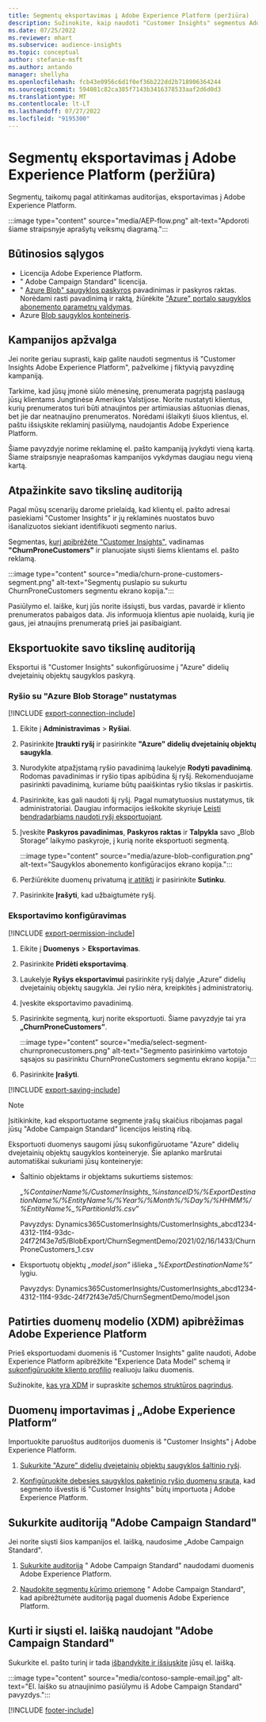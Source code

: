 ```yaml
---
title: Segmentų eksportavimas į Adobe Experience Platform (peržiūra)
description: Sužinokite, kaip naudoti "Customer Insights" segmentus Adobe Experience Platform.
ms.date: 07/25/2022
ms.reviewer: mhart
ms.subservice: audience-insights
ms.topic: conceptual
author: stefanie-msft
ms.author: antando
manager: shellyha
ms.openlocfilehash: fcb43e0956c6d1f0ef36b222dd2b718906364244
ms.sourcegitcommit: 594081c82ca385f7143b3416378533aaf2d6d0d3
ms.translationtype: MT
ms.contentlocale: lt-LT
ms.lasthandoff: 07/27/2022
ms.locfileid: "9195300"
---
```

# <a name="export-segments-to-adobe-experience-platform-preview"></a>Segmentų eksportavimas į Adobe Experience Platform (peržiūra)

Segmentų, taikomų pagal atitinkamas auditorijas, eksportavimas į Adobe Experience Platform.

:::image type="content" source="media/AEP-flow.png" alt-text="Apdoroti šiame straipsnyje aprašytų veiksmų diagramą.":::

## <a name="prerequisites"></a>Būtinosios sąlygos

- Licencija Adobe Experience Platform.
- " Adobe Campaign Standard" licencija.
- " [Azure Blob" saugyklos paskyros](/azure/storage/blobs/create-data-lake-storage-account) pavadinimas ir paskyros raktas. Norėdami rasti pavadinimą ir raktą, žiūrėkite ["Azure" portalo saugyklos abonemento parametrų valdymas](/azure/storage/common/storage-account-manage).
- Azure [Blob saugyklos konteineris](/azure/storage/blobs/storage-quickstart-blobs-portal#create-a-container).

## <a name="campaign-overview"></a>Kampanijos apžvalga

Jei norite geriau suprasti, kaip galite naudoti segmentus iš "Customer Insights Adobe Experience Platform", pažvelkime į fiktyvią pavyzdinę kampaniją.

Tarkime, kad jūsų įmonė siūlo mėnesinę, prenumerata pagrįstą paslaugą jūsų klientams Jungtinėse Amerikos Valstijose. Norite nustatyti klientus, kurių prenumeratos turi būti atnaujintos per artimiausias aštuonias dienas, bet jie dar neatnaujino prenumeratos. Norėdami išlaikyti šiuos klientus, el. paštu išsiųskite reklaminį pasiūlymą, naudojantis Adobe Experience Platform.

Šiame pavyzdyje norime reklaminę el. pašto kampaniją įvykdyti vieną kartą. Šiame straipsnyje neaprašomas kampanijos vykdymas daugiau negu vieną kartą.

## <a name="identify-your-target-audience"></a>Atpažinkite savo tikslinę auditoriją

Pagal mūsų scenarijų darome prielaidą, kad klientų el. pašto adresai pasiekiami "Customer Insights" ir jų reklaminės nuostatos buvo išanalizuotos siekiant identifikuoti segmento narius.

Segmentas, [kurį apibrėžėte "Customer Insights",](segments.md) vadinamas **"ChurnProneCustomers"** ir planuojate siųsti šiems klientams el. pašto reklamą.

:::image type="content" source="media/churn-prone-customers-segment.png" alt-text="Segmentų puslapio su sukurtu ChurnProneCustomers segmentu ekrano kopija.":::

Pasiūlymo el. laiške, kurį jūs norite išsiųsti, bus vardas, pavardė ir kliento prenumeratos pabaigos data. Jis informuoja klientus apie nuolaidą, kurią jie gaus, jei atnaujins prenumeratą prieš jai pasibaigiant.

## <a name="export-your-target-audience"></a>Eksportuokite savo tikslinę auditoriją

Eksportui iš "Customer Insights" sukonfigūruosime į "Azure" didelių dvejetainių objektų saugyklos paskyrą.

### <a name="set-up-connection-to-azure-blob-storage"></a>Ryšio su "Azure Blob Storage" nustatymas

[!INCLUDE [export-connection-include](includes/export-connection-admn.md)]

1. Eikite į **Administravimas** > **Ryšiai**.

1. Pasirinkite **Įtraukti ryšį** ir pasirinkite **"Azure" didelių dvejetainių objektų saugykla**.

1. Nurodykite atpažįstamą ryšio pavadinimą laukelyje **Rodyti pavadinimą**. Rodomas pavadinimas ir ryšio tipas apibūdina šį ryšį. Rekomenduojame pasirinkti pavadinimą, kuriame būtų paaiškintas ryšio tikslas ir paskirtis.

1. Pasirinkite, kas gali naudoti šį ryšį. Pagal numatytuosius nustatymus, tik administratoriai. Daugiau informacijos ieškokite skyriuje [Leisti bendradarbiams naudoti ryšį eksportuojant](connections.md#allow-contributors-to-use-a-connection-for-exports).

1. Įveskite **Paskyros pavadinimas**, **Paskyros raktas** ir **Talpykla** savo „Blob Storage“ laikymo paskyroje, į kurią norite eksportuoti segmentą.  

   :::image type="content" source="media/azure-blob-configuration.png" alt-text="Saugyklos abonemento konfigūracijos ekrano kopija.":::

1. Peržiūrėkite duomenų privatumą [ir atitiktį](connections.md#data-privacy-and-compliance) ir pasirinkite **Sutinku**.

1. Pasirinkite **Įrašyti**, kad užbaigtumėte ryšį.

### <a name="configure-an-export"></a>Eksportavimo konfigūravimas

[!INCLUDE [export-permission-include](includes/export-permission.md)]

1. Eikite į **Duomenys** > **Eksportavimas**.

1. Pasirinkite **Pridėti eksportavimą**.

1. Laukelyje **Ryšys eksportavimui** pasirinkite ryšį dalyje „Azure” didelių dvejetainių objektų saugykla. Jei ryšio nėra, kreipkitės į administratorių.

1. Įveskite eksportavimo pavadinimą.

1. Pasirinkite segmentą, kurį norite eksportuoti. Šiame pavyzdyje tai yra **„ChurnProneCustomers”**.

   :::image type="content" source="media/select-segment-churnpronecustomers.png" alt-text="Segmento pasirinkimo vartotojo sąsajos su pasirinktu ChurnProneCustomers segmentu ekrano kopija.":::

1. Pasirinkite **Įrašyti**.

[!INCLUDE [export-saving-include](includes/export-saving.md)]

> [!NOTE]
> Įsitikinkite, kad eksportuotame segmente įrašų skaičius ribojamas pagal jūsų "Adobe Campaign Standard" licencijos leistiną ribą.

Eksportuoti duomenys saugomi jūsų sukonfigūruotame "Azure" didelių dvejetainių objektų saugyklos konteineryje. Šie aplanko maršrutai automatiškai sukuriami jūsų konteineryje:

- Šaltinio objektams ir objektams sukurtiems sistemos: 

  „*%ContainerName%/CustomerInsights_%instanceID%/%ExportDestinationName%/%EntityName%/%Year%/%Month%/%Day%/%HHMM%/%EntityName%_%PartitionId%.csv*”

  Pavyzdys: Dynamics365CustomerInsights/CustomerInsights_abcd1234-4312-11f4-93dc-24f72f43e7d5/BlobExport/ChurnSegmentDemo/2021/02/16/1433/ChurnProneCustomers_1.csv

- Eksportuotų objektų *„model.json”* išlieka *„%ExportDestinationName%”* lygiu.

  Pavyzdys: Dynamics365CustomerInsights/CustomerInsights_abcd1234-4312-11f4-93dc-24f72f43e7d5/ChurnSegmentDemo/model.json

## <a name="define-experience-data-model-xdm-in-adobe-experience-platform"></a>Patirties duomenų modelio (XDM) apibrėžimas Adobe Experience Platform

Prieš eksportuodami duomenis iš "Customer Insights" galite naudoti, Adobe Experience Platform apibrėžkite "Experience Data Model" schemą ir [sukonfigūruokite kliento profilio](https://experienceleague.adobe.com/docs/experience-platform/profile/tutorials/dataset-configuration.html#tutorials) realiuoju laiku duomenis.

Sužinokite, [kas yra XDM](https://experienceleague.adobe.com/docs/experience-platform/xdm/home.html) ir supraskite [schemos struktūros pagrindus](https://experienceleague.adobe.com/docs/experience-platform/xdm/schema/composition.html#schema).

## <a name="import-data-into-adobe-experience-platform"></a>Duomenų importavimas į „Adobe Experience Platform“

Importuokite paruoštus auditorijos duomenis iš "Customer Insights" į Adobe Experience Platform.

1. [Sukurkite "Azure" didelių dvejetainių objektų saugyklos šaltinio ryšį](https://experienceleague.adobe.com/docs/experience-platform/sources/ui-tutorials/create/cloud-storage/blob.html#getting-started).

1. [Konfigūruokite debesies saugyklos paketinio ryšio duomenų srautą](https://experienceleague.adobe.com/docs/experience-platform/sources/ui-tutorials/dataflow/cloud-storage.html#ui-tutorials), kad segmento išvestis iš "Customer Insights" būtų importuota į Adobe Experience Platform.

## <a name="create-an-audience-in-adobe-campaign-standard"></a>Sukurkite auditoriją "Adobe Campaign Standard"

Jei norite siųsti šios kampanijos el. laišką, naudosime „Adobe Campaign Standard".

1. [Sukurkite auditoriją](https://experienceleague.adobe.com/docs/campaign-standard/using/profiles-and-audiences/get-started-profiles-and-audiences.html#permission) " Adobe Campaign Standard" naudodami duomenis Adobe Experience Platform.

1. [Naudokite segmentų kūrimo priemonę](https://experienceleague.adobe.com/docs/campaign-standard/using/integrating-with-adobe-cloud/adobe-experience-platform/audience-destinations/aep-using-segment-builder.html) " Adobe Campaign Standard", kad apibrėžtumėte auditoriją pagal duomenis Adobe Experience Platform.

## <a name="create-and-send-the-email-using-adobe-campaign-standard"></a>Kurti ir siųsti el. laišką naudojant "Adobe Campaign Standard"

Sukurkite el. pašto turinį ir tada [išbandykite ir išsiųskite](https://experienceleague.adobe.com/docs/campaign-standard/using/testing-and-sending/get-started-sending-messages.html#preparing-and-testing-messages) jūsų el. laišką.

:::image type="content" source="media/contoso-sample-email.jpg" alt-text="El. laiško su atnaujinimo pasiūlymu iš Adobe Campaign Standard&quot; pavyzdys.":::

[!INCLUDE [footer-include](includes/footer-banner.md)]
